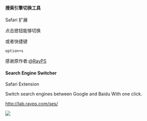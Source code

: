 #### 搜索引擎切换工具

Safari 扩展

点击摁钮能够切换 

或者快捷键

```
option+s
```



感谢原作者:[@RayPS](https://github.com/RayPS)

#### Search Engine Switcher

Safari Extension

Switch search engines between Google and Baidu
With one click.

<http://lab.rayps.com/ses/>

![](http://lab.rayps.com/ses/image.png)